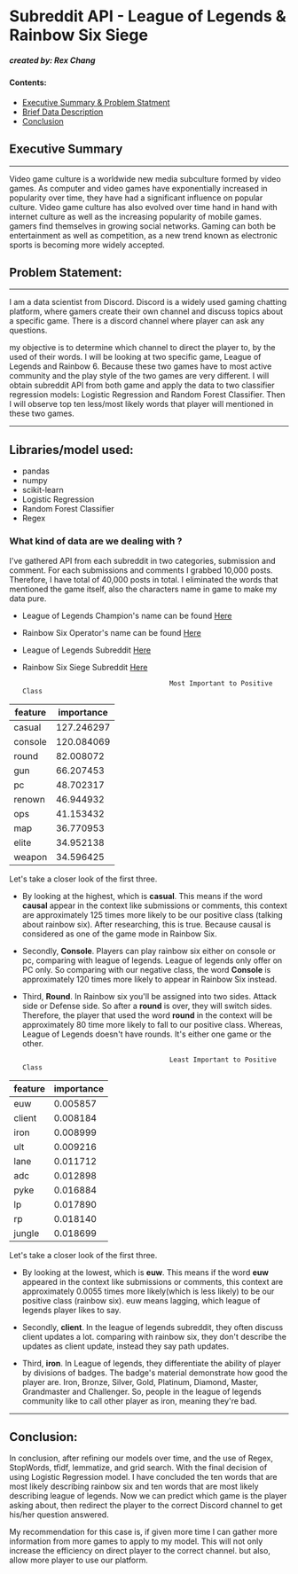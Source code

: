 # Subreddit API - League of Legends & Rainbow Six Siege
##### created by: Rex Chang

#### Contents:
- [Executive Summary & Problem Statment](#Executive-Summary)
- [Brief Data Description](#Libraries%2Fmodel-used%3A)
- [Conclusion](#Conclusion%3A)

## Executive Summary
---

Video game culture is a worldwide new media subculture formed by video games. As computer and video games have exponentially increased in popularity over time, they have had a significant influence on popular culture. Video game culture has also evolved over time hand in hand with internet culture as well as the increasing popularity of mobile games. gamers find themselves in growing social networks. Gaming can both be entertainment as well as competition, as a new trend known as electronic sports is becoming more widely accepted.



## Problem Statement:
---
I am a data scientist from Discord. Discord is a widely used gaming chatting platform, where gamers create their own channel and discuss topics about a specific game. There is a discord channel where player can ask any questions. 

my objective is to determine which channel to direct the player to, by the used of their words. I will be looking at two specific game, League of Legends and Rainbow 6. Because these two games have to most active community and the play style of the two games are very different. I will obtain subreddit API from both game and apply the data to two classifier regression models: Logistic Regression and Random Forest Classifier. Then I will observe top ten less/most likely words that player will mentioned in these two games.

---
## Libraries/model used:
- pandas
- numpy
- scikit-learn
- Logistic Regression
- Random Forest Classifier
- Regex

### What kind of data are we dealing with ?
I've gathered API from each subreddit in two categories, submission and comment. For each submissions and comments I grabbed 10,000 posts. Therefore, I have total of 40,000 posts in total. I eliminated the words that mentioned the game itself, also the characters name in game to make my data pure. 

- League of Legends Champion's name can be found [Here](https://na.leagueoflegends.com/en/game-info/champions/)
- Rainbow Six Operator's name can be found [Here](https://rainbow6.ubisoft.com/siege/en-us/game-info/operators.aspx)
- League of Legends Subreddit [Here](https://www.reddit.com/r/leagueoflegends/)
- Rainbow Six Siege Subreddit [Here](https://www.reddit.com/r/rainbow6/)



                                           Most Important to Positive Class
|feature | importance |
| --- | --- |
| casual | 127.246297 |
|console| 120.084069 |
|round |	82.008072 |
|gun |	66.207453 |
|pc |	48.702317 |
|renown |	46.944932 |
|ops |	41.153432 |
|map |	36.770953 |
|elite |	34.952138 |
|weapon |	34.596425 |

Let's take a closer look of the first three.

- By looking at the highest, which is **casual**. This means if the word **causal** appear in the context like submissions or comments, this context are approximately 125 times more likely to be our positive class (talking about rainbow six). After researching, this is true. Because causal is considered as one of the game mode in Rainbow Six. 

- Secondly, **Console**. Players can play rainbow six either on console or pc, comparing with league of legends. League of legends only offer on PC only. So comparing with our negative class, the word **Console** is approximately 120 times more likely to appear in Rainbow Six instead.

- Third, **Round**. In Rainbow six you'll be assigned into two sides. Attack side or Defense side. So after a **round** is over, they will switch sides. Therefore, the player that used the word **round** in the context will be approximately 80 time more likely to fall to our positive class. Whereas, League of Legends doesn't have rounds. It's either one game or the other. 


                                           Least Important to Positive Class
|feature | importance |
| --- | --- |
| euw |	0.005857 |
| client |	0.008184 |
| iron |	0.008999 |
| ult |	0.009216 |
| lane |	0.011712 |
| adc |	0.012898 |
| pyke |	0.016884 |
| lp |	0.017890 |
| rp |	0.018140 |
| jungle |	0.018699 |

Let's take a closer look of the first three.

- By looking at the lowest, which is **euw**. This means if the word **euw** appeared in the context like submissions or comments, this context are approximately 0.0055 times more likely(which is less likely) to be our positive class (rainbow six). euw means lagging, which league of legends player likes to say. 

- Secondly, **client**. In the league of legends subreddit, they often discuss client updates a lot. comparing with rainbow six, they don't describe the updates as client update, instead they say path updates. 

- Third, **iron**. In League of legends, they differentiate the ability of player by divisions of badges. The badge's material demonstrate how good the player are. Iron, Bronze, Silver, Gold, Platinum, Diamond, Master, Grandmaster and Challenger. So, people in the league of legends community like to call other player as iron, meaning they're bad.

---

## Conclusion:
In conclusion, after refining our models over time, and the use of Regex, StopWords, tfidf, lemmatize, and grid search. With the final decision of using Logistic Regression model. I have concluded the ten words that are most likely describing rainbow six and ten words that are most likely describing league of legends. Now we can predict which game is the player asking about, then redirect the player to the correct Discord channel to get his/her question answered.

My recommendation for this case is, if given more time I can gather more information from more games to apply to my model. This will not only increase the efficiency on direct player to the correct channel. but also, allow more player to use our platform.


